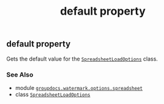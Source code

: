 ﻿---
title: default property
second_title: GroupDocs.Watermark for Python via .NET API References
description: 
type: docs
url: /python-net/groupdocs.watermark.options.spreadsheet/spreadsheetloadoptions/default/
is_root: false
weight: 30
---

## default property


Gets the default value for the [`SpreadsheetLoadOptions`](/watermark/python-net/groupdocs.watermark.options.spreadsheet/spreadsheetloadoptions) class.

### See Also
* module [`groupdocs.watermark.options.spreadsheet`](../../)
* class [`SpreadsheetLoadOptions`](/watermark/python-net/groupdocs.watermark.options.spreadsheet/spreadsheetloadoptions)
